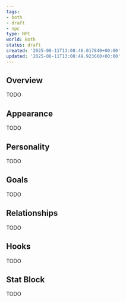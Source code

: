 ```yaml
---
tags:
- both
- draft
- npc
type: NPC
world: Both
status: draft
created: '2025-08-11T13:08:46.017840+00:00'
updated: '2025-08-11T13:08:49.923660+00:00'
---
```



## Overview

TODO
## Appearance

TODO
## Personality

TODO
## Goals

TODO
## Relationships

TODO
## Hooks

TODO
## Stat Block

TODO
